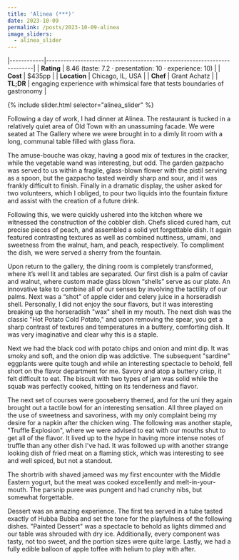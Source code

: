 ```yaml
---
title: 'Alinea (***)'
date: 2023-10-09
permalink: /posts/2023-10-09-alinea
image_sliders:
  - alinea_slider
---
```


|------------|-------------------------------------------------------------------------|
| **Rating** | 8.46 (taste: 7.2 · presentation: 10 · experience: 10)                   |
| **Cost**   | $435pp                                                                  |
| **Location** | Chicago, IL, USA                                                      |
| **Chef**   | Grant Achatz                                                            |
| **TL;DR**  | engaging experience with whimsical fare that tests boundaries of gastronomy |
 
{% include slider.html selector="alinea_slider" %}


Following a day of work, I had dinner at Alinea. The restaurant is tucked in a relatively quiet area of Old Town with an unassuming facade. We were seated at The Gallery where we were brought in to a dimly lit room with a long, communal table filled with glass flora.

The amuse-bouche was okay, having a good mix of textures in the cracker, while the vegetable wand was interesting, but odd. The garden gazpacho was served to us within a fragile, glass-blown flower with the pistil serving as a spoon, but the gazpacho tasted weirdly sharp and sour, and it was frankly difficult to finish. Finally in a dramatic display, the usher asked for two volunteers, which I obliged, to pour two liquids into the fountain fixture and assist with the creation of a future drink.

Following this, we were quickly ushered into the kitchen where we witnessed the construction of the cobbler dish. Chefs sliced cured ham, cut precise pieces of peach, and assembled a solid yet forgettable dish. It again featured contrasting textures as well as combined nuttiness, umami, and sweetness from the walnut, ham, and peach, respectively. To compliment the dish, we were served a sherry from the fountain.

Upon return to the gallery, the dining room is completely transformed, where it’s well lit and tables are separated. Our first dish is a palm of caviar and walnut, where custom made glass blown “shells” serve as our plate. An innovative take to combine all of our senses by involving the tactility of our palms. Next was a “shot” of apple cider and celery juice in a horseradish shell. Personally, I did not enjoy the sour flavors, but it was interesting breaking up the horseradish "wax" shell in my mouth. The next dish was the classic "Hot Potato Cold Potato," and upon removing the spear, you get a sharp contrast of textures and temperatures in a buttery, comforting dish. It was very imaginative and clear why this is a staple.

Next we had the black cod with potato chips and onion and mint dip. It was smoky and soft, and the onion dip was addictive. The subsequent "sardine" eggplants were quite tough and while an interesting spectacle to behold, fell short on the flavor department for me. Savory and atop a buttery crisp, it felt difficult to eat. The biscuit with two types of jam was solid while the squab was perfectly cooked, hitting on its tenderness and flavor. 

The next set of courses were gooseberry themed, and for the uni they again brought out a tactile bowl for an interesting sensation. All three played on the use of sweetness and savoriness, with my only complaint being my desire for a napkin after the chicken wing. The following was another staple, "Truffle Explosion", where we were advised to eat with our mouths shut to get all of the flavor. It lived up to the hype in having more intense notes of truffle than any other dish I've had. It was followed up with another strange looking dish of fried meat on a flaming stick, which was interesting to see and well spiced, but not a standout.

The shortrib with shaved jameed was my first encounter with the Middle Eastern yogurt, but the meat was cooked excellently and melt-in-your-mouth. The parsnip puree was pungent and had crunchy nibs, but somewhat forgettable. 

Dessert was an amazing experience. The first tea served in a tube tasted exactly of Hubba Bubba and set the tone for the playfulness of the following dishes. "Painted Dessert" was a spectacle to behold as lights dimmed and our table was shrouded with dry ice. Additionally, every component was tasty, not too sweet, and the portion sizes were quite large. Lastly, we had a fully edible balloon of apple toffee with helium to play with after.
